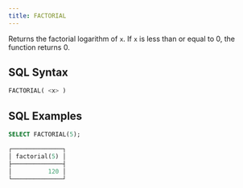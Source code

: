 ```yaml
---
title: FACTORIAL
---
```


Returns the factorial logarithm of `x`. If `x` is less than or equal to 0, the function returns 0.

## SQL Syntax

```sql
FACTORIAL( <x> )
```

## SQL Examples

```sql
SELECT FACTORIAL(5);

┌──────────────┐
│ factorial(5) │
├──────────────┤
│          120 │
└──────────────┘
```